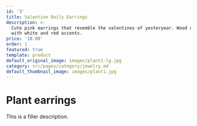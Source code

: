 ```yaml
---
id: '3'
title: Valentine Doily Earrings
description: >-
  Cute pink earrings that resemble the valentines of yesteryear. Wood doilies
  with white and red accents.
price: '10.00'
order: 1
featured: true
template: product
default_original_image: images/plant1-lg.jpg
category: src/pages/category/jewelry.md
default_thumbnail_image: images/plant1.jpg
---
```

# Plant earrings

This is a filler description.
